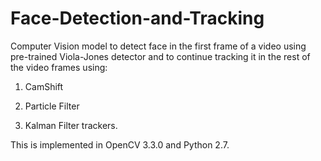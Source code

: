 
# Face-Detection-and-Tracking
Computer Vision model to detect face in the first frame of a video using pre-trained Viola-Jones detector and to continue tracking it in the rest of the video frames using:


1) CamShift


2) Particle Filter


3) Kalman Filter trackers.


This is implemented in OpenCV 3.3.0 and Python 2.7.

